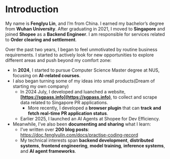 # Introduction

My name is **Fenglyu Lin**, and I’m from China. I earned my bachelor’s degree from **Wuhan University**. After graduating in 2021, I moved to **Singapore** and joined **Shopee** as a **Backend Engineer**.  I am responsible for services related to **Order clearing and settlement**.

Over the past two years, I began to feel unmotivated by routine business requirements. I started to actively look for new opportunities to explore different areas and push beyond my comfort zone:

-   In **2024**, I started to pursue Computer Science Master degree at NUS, focusing on **AI-related courses**.
-   I also began turning some of my ideas into small products(Dream of starting my own company)
    -   In 2024 July, I developed and luanched a website, **[https://sgpass.info](https://sgpass.info)**, to collect and scrape data related to Singapore PR applications.
        -   More recently, I developed a **browser plugin** that can **track and fetch real-time PR application status**.
    -   Earlier 2025, I launched an AI Agents at Shopee for Dev Efficiency.
-   Meanwhile, I’ve also been **documenting and sharing** what I learn:
    -   I’ve written over **200 blog posts**: https://doc.fenglyulin.com/docs/practise-coding-record
    -   My technical interests span **backend development**, **distributed systems**, **frontend engineering**, **model training**, **inference systems**, and **AI agent frameworks**.